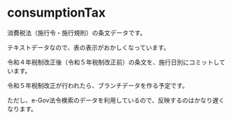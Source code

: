 # consumptionTax
消費税法（施行令・施行規則）の条文データです。

テキストデータなので、表の表示がおかしくなっています。

令和４年税制改正後（令和５年税制改正前）の条文を、施行日別にコミットしています。

令和５年税制改正が行われたら、ブランチデータを作る予定です。

ただし、e-Gov法令検索のデータを利用しているので、反映するのはかなり遅くなります。
